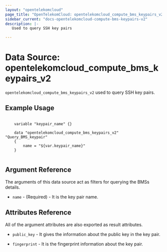```yaml
---
layout: "opentelekomcloud"
page_title: "OpenTelekomCloud: opentelekomcloud_compute_bms_keypairs_v2"
sidebar_current: "docs-opentelekomcloud-compute-bms-keypairs-v2"
description: |-
   Used to query SSH key pairs

---
```


# Data Source: opentelekomcloud_compute_bms_keypairs_v2

`opentelekomcloud_compute_bms_keypairs_v2` used to query SSH key pairs.


## Example Usage

```hcl

    variable "keypair_name" {}

    data "opentelekomcloud_compute_bms_keypairs_v2" "Query_BMS_keypair" 
    {
        name = "${var.keypair_name}"
    }
    
```

## Argument Reference

The arguments of this data source act as filters for querying the BMSs details.

* `name` - (Required) - It is the key pair name.

## Attributes Reference

All of the argument attributes are also exported as result attributes. 

* `public_key` - It gives the information about the public key in the key pair.

* `fingerprint` - It is the fingerprint information about the key pair.

